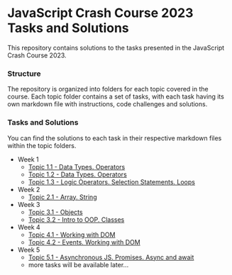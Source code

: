 # JavaScript Crash Course 2023 Tasks and Solutions

This repository contains solutions to the tasks presented in the JavaScript Crash Course 2023.

### Structure

The repository is organized into folders for each topic covered in the course. Each topic folder contains a set of tasks, with each task having its own markdown file with instructions, code challenges and solutions.

### Tasks and Solutions
You can find the solutions to each task in their respective markdown files within the topic folders.

* Week 1
    - [Topic 1.1 - Data Types. Operators](week1/topic1/task1.md)
    - [Topic 1.2 - Data Types. Operators](week1/topic2/task2.md)
    - [Topic 1.3 - Logic Operators. Selection Statements. Loops](week1/topic3/task3.md)
* Week 2
    - [Topic 2.1 - Array. String](week2/topic1/task1.md)
* Week 3
    - [Topic 3.1 - Objects](week3/topic1/task1.md)
    - [Topic 3.2 - Intro to OOP. Classes](week3/topic2/task2.md)
* Week 4
    - [Topic 4.1 - Working with DOM](week4/topic1/task1.md)
    - [Topic 4.2 - Events. Working with DOM](week4/topic2/task.md)
* Week 5
    - [Topic 5.1 - Asynchronous JS. Promises. Async and await](week5/topic1/task1.md)
    - more tasks will be available later...